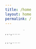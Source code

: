 ```yaml
---
title: /home
layout: home
permalink: /
---
```

<marquee direction="down" height="14" scrollamount="2">
  <div class="toptobottom">t%*=+~\|`est</div>
</marquee>
<marquee direction="down" height="14">
  <div class="toptobottom">^$'/h[,.3-</div>
  <div class="toptobottom">)(s|&&&+</div>
</marquee>
<p>
<marquee direction="down" height="14">
  <div class="toptobottom">)(s|&&&+</div>
</marquee>
</p>
<!--bounce: <marquee direction="down" height="12" behavior="alternate">
  <marquee behavior="alternate">
    <div class="toptobottom">test</div>
  </marquee>
</marquee>-->

